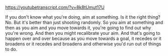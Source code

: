 https://youtubetranscript.com/?v=8k8tUmut17U

 If you don't know what you're doing, aim at something. Is it the right thing? No. But it's better than just shooting randomly. So you aim at something and then as you aim and you move towards it, you're going to find out why you're wrong. And then you might recalibrate your aim. And that's going to happen over and over because as you move towards a goal, it recedes or it broadens or it recedes and broadens and otherwise you'd run out of things to do.